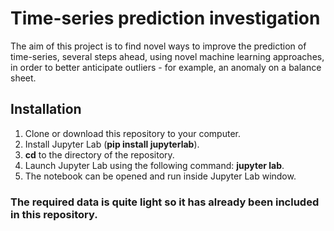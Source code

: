 # Time-series prediction investigation
The aim of this project is to find novel ways to improve the prediction of time-series, several steps ahead, using novel machine learning approaches, in order to better anticipate outliers - for example, an anomaly on a balance sheet.

## Installation
1. Clone or download this repository to your computer.
2. Install Jupyter Lab (**pip install jupyterlab**).
3. **cd** to the directory of the repository.
4. Launch Jupyter Lab using the following command: **jupyter lab**.
5. The notebook can be opened and run inside Jupyter Lab window.

### The required data is quite light so it has already been included in this repository.
